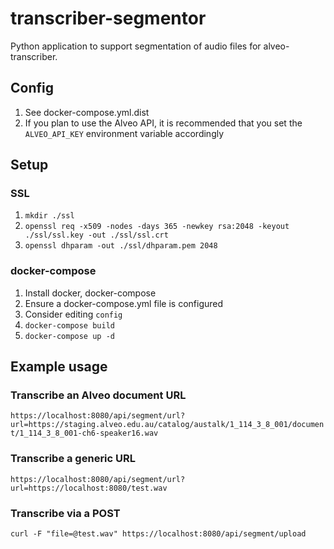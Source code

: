 # transcriber-segmentor
Python application to support segmentation of audio files for alveo-transcriber.

## Config
1. See docker-compose.yml.dist
2. If you plan to use the Alveo API, it is recommended that you set the `ALVEO_API_KEY` environment variable accordingly

## Setup
### SSL
1. `mkdir ./ssl`
2. `openssl req -x509 -nodes -days 365 -newkey rsa:2048 -keyout ./ssl/ssl.key -out ./ssl/ssl.crt`
3. `openssl dhparam -out ./ssl/dhparam.pem 2048`

### docker-compose
1. Install docker, docker-compose
2. Ensure a docker-compose.yml file is configured
3. Consider editing `config`
4. `docker-compose build`
5. `docker-compose up -d`

## Example usage
### Transcribe an Alveo document URL
`https://localhost:8080/api/segment/url?url=https://staging.alveo.edu.au/catalog/austalk/1_114_3_8_001/document/1_114_3_8_001-ch6-speaker16.wav`

### Transcribe a generic URL
`https://localhost:8080/api/segment/url?url=https://localhost:8080/test.wav`

### Transcribe via a POST
`curl -F "file=@test.wav" https://localhost:8080/api/segment/upload`
